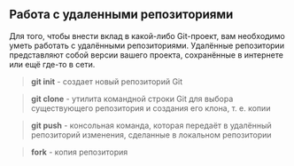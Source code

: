 ## Работа с удаленными репозиториями

Для того, чтобы внести вклад в какой-либо Git-проект, вам необходимо уметь работать с удалёнными репозиториями. Удалённые репозитории представляют собой версии вашего проекта, сохранённые в интернете или ещё где-то в сети. 

>**git init** - создает новый репозиторий Git

>**git clone** - утилита командной строки Git для выбора существующего репозитория и создания его клона, т. е. копии

>**git push** - консольная команда, которая передаёт в удалённый репозиторий изменения, сделанные в локальном репозитории

>**fork** - копия репозитория
